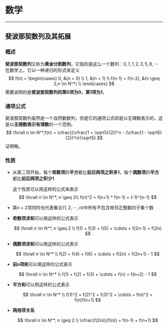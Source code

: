 # 数学

---

## 斐波那契数列及其拓展

### 概述

**斐波那契数列**又称为**黄金分割数列**，它指的是这么一个数列：$0, 1, 1, 2, 3, 5, 8, \cdots$
在数学上，它以一种递归的形式来定义
$$
f(n) = 
\begin{cases}
0, &(n = 0) \\
1, &(n = 1) \\
f(n-1) + f(n-2), &(n \geq 2,n \in N^*) \\
\end{cases}
$$
需要说明的是**斐波那契数列的第$0$项为$0$，第$1$项为$1$**。

### 通项公式

斐波那契数列虽然是一个自然数数列，但是它的通项公式却是以无理数表示的，这是以**无理数表示有理数**的一个范例。
$$
\forall n \in N^*,f(n) = \cfrac{(\cfrac{1 + \sqrt5}{2})^n - (\cfrac{1 - \sqrt5} {2})^n}{\sqrt5}
$$
证明略。

### 性质

* 从第二项开始，每个**奇数项**的**平方**都比**前后两项之积多1**，每个**偶数项**的**平方**都比**前后两项之积少1**

    这个性质可以用这样的公式来表示
    $$
    \forall n \in N^*, n \geq 2\\
    f(n)^2 = f(n+1) * f(n-1) + (-1)^{n-1}
    $$

* 第$n+2$项同时也代表集合$\lbrace 1, 2, \cdots, n \rbrace$中所有不包含相邻正整数的子集个数
* **奇数项求和**可以用这样的公式表示

    $$
    \forall n \in N^*, n \geq 2 \\
    f(1) + f(3) + f(5) + \cdots + f(2n-1) = f(2n)
    $$

* **偶数项求和**可以用这样的公式表示

    $$
    \forall n \in N^* \\
    f(2) + f(4) + f(6) + \cdots + f(2n) = f(2n+1) - 1
    $$

* **前$n$项和**可以用这样的公式表示

    $$
    \forall n \in N^* \\
    f(1) + f(2) + f(3) + \cdots + f(n) = f(n+2) - 1
    $$

* **平方和**可以用这样的公式表示

    $$
    \forall n \in N^* \\
    f(1)^2 + f(2)^2 + f(3)^2 + \cdots + f(n)^2 = f(n)f(n+1)
    $$

* **两倍项关系** 

    $$
    \forall n \in N^*, n \geq 2 \\
    \cfrac{f(2n)}{f(n)} = f(n-1) + f(n+1)
    $$
